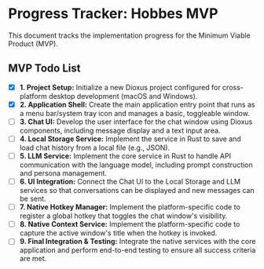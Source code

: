 # Progress Tracker: Hobbes MVP

This document tracks the implementation progress for the Minimum Viable Product (MVP).

## MVP Todo List

-   [x] **1. Project Setup:** Initialize a new Dioxus project configured for cross-platform desktop development (macOS and Windows).
-   [x] **2. Application Shell:** Create the main application entry point that runs as a menu bar/system tray icon and manages a basic, toggleable window.
-   [ ] **3. Chat UI:** Develop the user interface for the chat window using Dioxus components, including message display and a text input area.
-   [ ] **4. Local Storage Service:** Implement the service in Rust to save and load chat history from a local file (e.g., JSON).
-   [ ] **5. LLM Service:** Implement the core service in Rust to handle API communication with the language model, including prompt construction and persona management.
-   [ ] **6. UI Integration:** Connect the Chat UI to the Local Storage and LLM services so that conversations can be displayed and new messages can be sent.
-   [ ] **7. Native Hotkey Manager:** Implement the platform-specific code to register a global hotkey that toggles the chat window's visibility.
-   [ ] **8. Native Context Service:** Implement the platform-specific code to capture the active window's title when the hotkey is invoked.
-   [ ] **9. Final Integration & Testing:** Integrate the native services with the core application and perform end-to-end testing to ensure all success criteria are met.